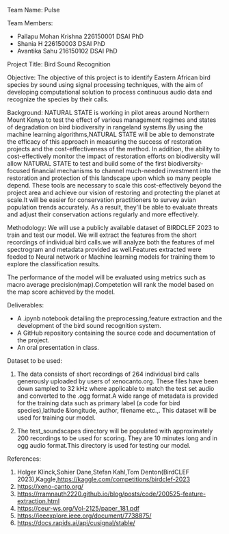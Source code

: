 Team Name: Pulse

Team Members:
* Pallapu Mohan Krishna 226150001 DSAI PhD 
* Shania H 226150003 DSAI PhD
* Avantika Sahu 216150102 DSAI PhD

Project Title: Bird Sound Recognition

Objective: 
The objective of this project is to identify Eastern African bird species by sound using signal processing techniques, with the aim of developing computational solution to process continuous audio data and recognize the species by their calls.


Background: 
NATURAL STATE is working in pilot areas around Northern Mount Kenya to test the effect of various management regimes and states of degradation on bird biodiversity in rangeland systems.By using the machine learning algorithms,NATURAL STATE will be able to demonstrate the efficacy of this approach in measuring the success of restoration projects and the cost-effectiveness of the method. In addition, the ability to cost-effectively monitor the impact of restoration efforts on biodiversity will allow NATURAL STATE to test and build some of the first biodiversity-focused financial mechanisms to channel much-needed investment into the restoration and protection of this landscape upon which so many people depend. These tools are necessary to scale this cost-effectively beyond the project area and achieve our vision of restoring and protecting the planet at scale.It will be easier for conservation practitioners to survey avian population trends accurately. As a result, they'll be able to evaluate threats and adjust their conservation actions regularly and more effectively.

Methodology: 
We will use a publicly available dataset of BIRDCLEF 2023 to train and test our model. We will extract the features from the short recordings of individual bird calls.we will analyze both the features of mel spectrogram and metadata provided as well.Features extracted were feeded to Neural network or Machine learning models for training them to explore the classification results.

The performance of the model will be evaluated using metrics such as macro average precision(map).Competetion will rank the model based on the map score achieved by the model.

Deliverables: 
* A .ipynb notebook detailing the preprocessing,feature extraction and the development of the bird sound recognition system. 
* A GitHub repository containing the source code and documentation of the project. 
* An oral presentation in class.

Dataset to be used: 
1. The data consists of short recordings of 264 individual bird calls generously uploaded by users of xenocanto.org. These files have been down sampled to 32 kHz where applicable to match the test set audio and converted to the .ogg format.A wide range of metadata is provided for the training data such as primary label (a code for bird species),latitude &longitude, author, filename etc.,. This dataset will be used for training our model. 

2. The test_soundscapes directory will be populated with approximately 200 recordings to be used for scoring. They are 10 minutes long and in ogg audio format.This directory is used for testing our model.

References: 
1. Holger Klinck,Sohier Dane,Stefan Kahl,Tom Denton(BirdCLEF 2023),Kaggle,https://kaggle.com/competitions/birdclef-2023 
2. https://xeno-canto.org/
3. https://rramnauth2220.github.io/blog/posts/code/200525-feature-extraction.html
4. https://ceur-ws.org/Vol-2125/paper_181.pdf
5. https://ieeexplore.ieee.org/document/7738875/
6. https://docs.rapids.ai/api/cusignal/stable/